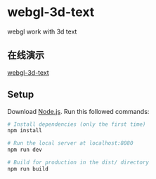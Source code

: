 # webgl-3d-text
webgl work with 3d text 

## 在线演示
[webgl-3d-text](https://webgl-3d-text-three-indol.vercel.app/)

## Setup
Download [Node.js](https://nodejs.org/en/download/).
Run this followed commands:

``` bash
# Install dependencies (only the first time)
npm install

# Run the local server at localhost:8080
npm run dev

# Build for production in the dist/ directory
npm run build
```
